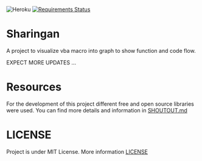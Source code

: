 ![Heroku](http://heroku-badge.herokuapp.com/?app=isharingan&style=flat)
 [![Requirements Status](https://requires.io/github/iAbdullahMughal/Sharingan/requirements.svg?branch=master)](https://requires.io/github/iAbdullahMughal/Sharingan/requirements/?branch=master)


# Sharingan
A project to visualize vba macro into graph to show function and code flow. 

EXPECT MORE UPDATES ...

# Resources
For the development of this project different free and open source libraries were used. You can find more details and 
information in [SHOUTOUT.md](./stuff/SHOUTOUT.md)

# LICENSE 
Project is under MIT License. More information [LICENSE](./stuff/LICENSE)